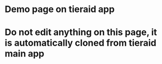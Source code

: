 # Demo page on tieraid app

# Do not edit anything on this page, it is automatically cloned from tieraid main app
